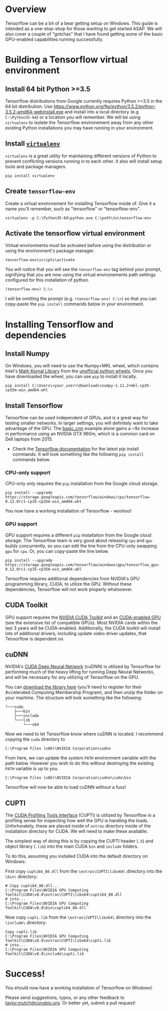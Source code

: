 # Overview
Tensorflow can be a bit of a bear getting setup on Windows. This guide is intended as a one-stop-shop for those wanting to get started ASAP. We will also cover a couple of "gotchas" that I have found getting some of the basic GPU-enabled capabilities running successfully.

# Building a Tensorflow virtual environment

## Install 64 bit Python >=3.5
Tensorflow distributions from Google currently requires Python >=3.5 in the 64 bit distribution. Use https://www.python.org/ftp/python/3.5.2/python-3.5.2-amd64-webinstall.exe and install into a local directory (e.g. `C:\Python35-64`) or a location you will remember. We will be using `virtualenv` to isolate the Tensorflow environement away from any other existing Python installations you may have running in your environment.

## Install [`virtualenv`](https://pypi.python.org/pypi/virtualenv)
`virtualenv` is a great utility for maintaining different versions of Python to prevent conflicting versions running in to each other. It also will install setup tools and package managers.
```
pip install virtualenv
```

## Create `tensorflow-env`
Create a virtual environement for installing Tensorflow inside of. Give it a name you'll remember, such as "tensorflow" or "tensorflow-env".
```
virtualenv -p C:\Python35-64\python.exe C:\path\to\tensorflow-env
```

## Activate the tensorflow virtual environment
Virtual environments must be activated before using the distribution or using the environment's package manager.
```
tensorflow-env\scripts\activate
```
You will notice that you will see the `tensorflow-env` tag behind your prompt, signifying that you are now using the virtual environements path settings configured for this installation of python.
```
(tensorflow-env) C:\>
```
I will be omitting the prompt (e.g. `(tensorflow-env) C:\>`) so that you can copy-paste the `pip install` commands below in your environment.

# Installing Tensorflow and dependencies

## Install Numpy
On Windows, you will need to use the Numpy+MKL wheel, which contains Intel's [Math Kernal Library](https://software.intel.com/en-us/intel-mkl) from the [unofficial python wheels](http://www.lfd.uci.edu/~gohlke/pythonlibs/#numpy). Once you have downloaded the wheel, you can use `pip` to install it locally.
```
pip install C:\Users\<your_user>\Downloads\numpy-1.11.2+mkl-cp35-cp35m-win_amd64.whl
```

## Install Tensorflow
Tensorflow can be used independent of GPUs, and is a great way for testing smaller networks. In larger settings, you will definitely want to take advantage of the GPU. The [basic_cnn](basic_cnn.py) example alone gains a ~9x increase in performance using an NVIDIA GTX 960m, which is a common card on Dell laptops from 2015.

* Check the [Tensorflow documentation](https://www.tensorflow.org/get_started/os_setup#pip_installation_on_windows) for the latest pip install commands. It will look something like the following `pip install` commands below.

### CPU-only support
CPU-only only requires the `pip` installation from the Google cloud storage.
```
pip install --upgrade https://storage.googleapis.com/tensorflow/windows/cpu/tensorflow-0.12.0rc1-cp35-cp35m-win_amd64.whl
```
You now have a working installation of Tensorflow - woohoo!

### GPU support
GPU support requires a different `pip` installation from the Google cloud storage. The Tensorflow team is very good about releasing `cpu` and `gpu` builds concurrently, so you can edit the line from the CPU-only swapping `gpu` for `cpu`. Or, you can copy-paste the line below.
```
pip install --upgrade https://storage.googleapis.com/tensorflow/windows/gpu/tensorflow_gpu-0.12.0rc1-cp35-cp35m-win_amd64.whl
```

Tensorflow requires additional dependencies from NVIDIA's GPU programming library, CUDA, to utilize the GPU. Without these dependencies, Tensorflow will not work properly whatsoever.

## CUDA Toolkit
GPU support requires the [NVIDIA CUDA Toolkit](https://developer.nvidia.com/cuda-downloads) and an [CUDA-enabled GPU](https://developer.nvidia.com/cuda-gpus) (see the extensive list of compatible GPUs). Most NVIDIA cards within the last 3 years will be CUDA-enabled. Additionally, the CUDA toolkit will install lots of additional drivers, including update video driver updates, that Tensorflow is dependent on.

## cuDNN
NVIDIA's [CUDA Deep Neural Network](https://developer.nvidia.com/cudnn) (cuDNN) is utilized by Tensorflow for performing much of the heavy lifting for running Depp Neural Networks, and will be necessary for any utilizing of Tensorflow on the GPU.

You can [download the library here](https://developer.nvidia.com/cudnn) (you'll need to register for their Accelerated Computing Membership Program), and then unzip the folder on your machine. The structure will look something like the following:
```
└───cuda
    ├───bin
    ├───include
    └───lib
        └───x64
```

Now we need to let Tensorflow know where cuDNN is located. I recommend copying the `cuda` directory to
```
C:\Program Files (x86)\NVIDIA Corporation\cudnn
```

From here, we can update the system `PATH` environment variable with the path below. However you wish to do this without destroying the existing `PATH` variable is up to you.
```
C:\Program Files (x86)\NVIDIA Corporation\cudnn\cuda\bin
```

Tensorflow will now be able to load cuDNN without a fuss!

## CUPTI
The [CUDA Profiling Tools Interface](http://docs.nvidia.com/cuda/cupti/) (CUPTI) is utilized by Tensorflow in a profiling sense for inspecting how well the GPU is handling the loads. Unfortunately, these are placed inside of `extras` directory inside of the installation directory for CUDA. We will need to make these available.

The simplest way of doing this is by copying the CUPTI header (`.h`) and object library (`.lib`) into the main CUDA `bin` and `include` folders.

To do this, assuming you installed CUDA into the default directory on Windows:

First copy `cupti64_80.dll` from the `\extras\CUPTI\libx64\` directory into the `\bin\` directory:
```
# Copy cupti64_80.dll...
C:\Program Files\NVIDIA GPU Computing Toolkit\CUDA\v8.0\extras\CUPTI\libx64\cupti64_80.dll
# into...
C:\Program Files\NVIDIA GPU Computing Toolkit\CUDA\v8.0\bin\cupti64_80.dll
```

Now copy `cupti.lib` from the `\extras\CUPTI\libx64\` directory into the `\include\` directory:
```
Copy cupti.lib
C:\Program Files\NVIDIA GPU Computing Toolkit\CUDA\v8.0\extras\CUPTI\libx64\cupti.lib
# into...
C:\Program Files\NVIDIA GPU Computing Toolkit\CUDA\v8.0\include\cupti.lib
```

# Success!

You should now have a working installation of Tensorflow on Windows!

Please send suggestions, typos, or any other feedback to taylor.mutch@consbio.org. Or better yet, submit a pull request!
